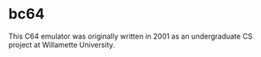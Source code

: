 # bc64

This C64 emulator was originally written in 2001 as an undergraduate
CS project at Willamette University.
